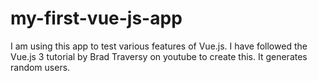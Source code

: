 # my-first-vue-js-app
I am using this app to test various features of Vue.js. I have followed the Vue.js 3 tutorial by Brad Traversy on youtube to create this. It generates random users. 
